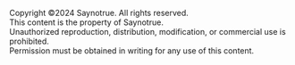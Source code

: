 Copyright ©2024 Saynotrue. All rights reserved.\
This content is the property of Saynotrue.\
Unauthorized reproduction, distribution, modification, or commercial use is prohibited.\
Permission must be obtained in writing for any use of this content.
